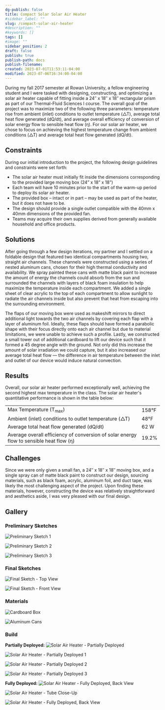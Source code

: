 ```yaml
---
dg-publish: false
title: Compact Solar Solar Air Heater
#sidebar_label: ""
slug: /compact-solar-air-heater
#description: ""
#keywords: []
tags: []
#image: ""
sidebar_position: 2
draft: false
publish: true
publish-path: docs
publish-filename:
created: 2023-07-01T11:53:11-04:00
modified: 2023-07-06T16:34:00-04:00
---
```


During my fall 2017 semester at Rowan University, a fellow engineering student and I were tasked with designing, constructing, and optimizing a solar air heater capable of fitting inside a 24″ x 18″ x 18″ rectangular prism as part of our Thermal-Fluid Sciences I course. The overall goal of the project was to maximize two of the following three parameters: temperature rise from ambient (inlet) conditions to outlet temperature (△T), average total heat flow generated (dQ/dt), and average overall efficiency of conversion of solar energy flow to sensible heat flow (η). For our solar air heater, we chose to focus on achieving the highest temperature change from ambient conditions (△T) and average total heat flow generated (dQ/dt).


## Constraints
During our initial introduction to the project, the following design guidelines and constraints were set forth:
- The solar air heater must initially fit inside the dimensions corresponding to the provided large moving box (24” x 18” x 18”)
- Each team will have 10 minutes prior to the start of the warm-up period to deploy its solar air heater.
- The provided box – intact or in part – may be used as part of the heater, but it does not have to be.
- The design should provide a single outlet compatible with the 40mm x 40mm dimensions of the provided fan.
- Teams may acquire their own supplies derived from generally available household and office products.

## Solutions
After going through a few design iterations, my partner and I settled on a foldable design that featured
two identical compartments housing two, straight air channels. These channels were constructed using a series of nested aluminum cans, chosen for their high thermal conductivity and availability. We spray painted these cans with matte black paint to increase the amount of energy the channels could absorb from the sun and surrounded the channels with layers of black foam insulation to help maximize the temperature inside each compartment. We added a single sheet of clear acrylic to the top of each compartment to allow sunlight to radiate the air channels inside but also prevent that heat from escaping into the surrounding environment.

The flaps of our moving box were used as makeshift mirrors to direct additional light towards the two air channels by covering each flap with a layer of aluminum foil. Ideally, these flaps should have formed a parabolic shape with their focus directly onto each air channel but due to material limitations, we were unable to achieve such a profile. Lastly, we constructed a small tower out of additional cardboard to lift our device such that it formed a 45 degree angle with the ground. Not only did this increase the amount of solar irradiation we could capture, but it also increased our average total heat flow — the difference in air temperature between the inlet and outlet of our device would induce natural convection.

## Results
Overall, our solar air heater performed exceptionally well, achieving the second highest max temperature in
the class. The solar air heater's quantitative performance is shown in the table below:

<table>
    <tbody>
        <tr>
            <td>Max Temperature (T<sub>max</sub>)</td>
            <td>158°F</td>
        </tr>
        <tr>
            <td>Ambient (inlet) conditions to outlet temperature (△T)</td>
            <td>48°F </td>
        </tr>
        <tr>
            <td>Average total heat flow generated (dQ/dt)</td>
            <td>62 W</td>
        </tr>
        <tr>
            <td>Average overall efficiency of conversion of solar energy flow to sensible heat flow (η) </td>
            <td>19.2%</td>
        </tr>
    </tbody>
</table>

## Challenges
Since we were only given a small fan, a 24″ x 18″ x 18″ moving box, and a single spray can of matte
black paint to construct our design, sourcing materials, such as black foam, acrylic, aluminum foil, and duct tape, was likely the most challenging aspect of the project. Upon finding these materials, however, constructing the device was relatively straightforward and aesthetics aside, I was very pleased with our final design.

## Gallery

### Preliminary Sketches
![Preliminary Sketch 1](compact-solar-air-heater-sketch-preliminary-1.jpg)

![Preliminary Sketch 2](compact-solar-air-heater-sketch-preliminary-2.jpg)

![Preliminary Sketch 3](compact-solar-air-heater-sketch-preliminary-3.jpg)

### Final Sketches
![Final Sketch - Top View](compact-solar-air-heater-sketch-final-top-view.jpg)

![Final Sketch - Front View](compact-solar-air-heater-sketch-final-front-view.jpg)

### Materials
![Cardboard Box](compact-solar-air-heater-materials-cardboard-box.jpg)

![Aluminum Cans](compact-solar-air-heater-materials-aluminum-can.jpg)

### Build
**Partially Deployed:**
![Solar Air Heater - Partially Deployed](compact-solar-air-heater-build-partially-deployed.jpg)

![Solar Air Heater - Partially Deployed 1](compact-solar-air-heater-build-partially-deployed-1.jpg)

![Solar Air Heater - Partially Deployed 2](compact-solar-air-heater-build-partially-deployed-3.jpg)

![Solar Air Heater - Partially Deployed 3](compact-solar-air-heater-build-partially-deployed-4.jpg)

**Fully Deployed:**
![Solar Air Heater - Fully Deployed, Back View](compact-solar-air-heater-build-fully-deployed-front-view.jpg)

![Solar Air Heater - Tube Close-Up](compact-solar-air-heater-build-close-up.jpg)

![Solar Air Heater - Fully Deployed, Back View](compact-solar-air-heater-build-fully-deployed-back-view.jpg)



